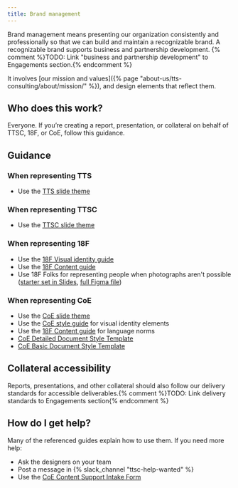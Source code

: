 ```yaml
---
title: Brand management
---
```


Brand management means presenting our organization consistently and professionally so that we can build and maintain a recognizable brand. A recognizable brand supports business and partnership development. {% comment %}TODO: Link "business and partnership development" to Engagements section.{% endcomment %}

It involves [our mission and values]({% page "about-us/tts-consulting/about/mission/" %}), and design elements that reflect them.

## Who does this work?

Everyone. If you’re creating a report, presentation, or collateral on behalf of TTSC, 18F, or CoE, follow this guidance.

## Guidance

### When representing TTS

- Use the [TTS slide theme](https://docs.google.com/presentation/d/1AGZoxeRfjaLmYodsh4dyN7jYv6lYfxqpSI3vKFEau5o/edit#slide=id.g2f6ac84d374_0_137)

### When representing TTSC

- Use the [TTSC slide theme](https://docs.google.com/presentation/d/1twCTP70allTKBEr9i6GVBRqcM4rcZPa9mMcMaljt-40/edit#slide=id.g29857694aee_0_8)

### When representing 18F

- Use the [18F Visual identity guide](https://guides.18f.gov/brand/)
- Use the [18F Content guide](https://guides.18f.gov/content-guide/)
- Use 18F Folks for representing people when photographs aren't possible ([starter set in Slides](https://docs.google.com/presentation/d/1fAzoUwkfKAS2hy4YkqjHLqSQa_rvqiUyFpgACq6tRpY/edit#slide=id.g5f21c1523a_0_0), [full Figma file](https://www.figma.com/design/sA9t0Msi5Ycvx5ITVMJylU/18F-Folks-(nee-Open-Peeps)?node-id=2082-20292&node-type=canvas&t=VUO86px7MoCFYLQ3-0))

### When representing CoE

- Use the [CoE slide theme](https://docs.google.com/presentation/d/1BOEDWJoKbLJCL5Y7nDq5ts8aAAV-FOVk7TH-hXAEBwY/edit#slide=id.gd71177f1ec_0_614)
- Use the [CoE style guide](https://sites.google.com/a/gsa.gov/coe-library/the-coe-style-guide) for visual identity elements
- Use the [18F Content guide](https://guides.18f.gov/content-guide/) for language norms
- [CoE Detailed Document Style Template](https://docs.google.com/document/d/1jlLAJMDjkVQeTg4rtEM6Zq1TjvXyjZ2a4Mp84t8Yn-I/edit)
- [CoE Basic Document Style Template](https://docs.google.com/document/d/1A5Mk1ULp_br3nGA2YEJxL4tIsg1aMsf0rQMuBrnjJQk/edit)

## Collateral accessibility

Reports, presentations, and other collateral should also follow our delivery standards for accessible deliverables.{% comment %}TODO: Link delivery standards to Engagements section{% endcomment %}

## How do I get help?

Many of the referenced guides explain how to use them. If you need more help:

- Ask the designers on your team
- Post a message in {% slack_channel "ttsc-help-wanted" %}
- Use the [CoE Content Support Intake Form](https://docs.google.com/forms/d/e/1FAIpQLSdFO_8RgAGSoI3nbFNQHQ7johMzK1Z83CHTSzjqtD3IzM-bqg/viewform)
